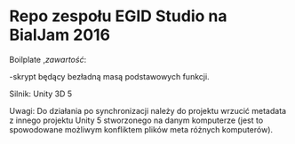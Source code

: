 # Repo zespołu EGID Studio na BialJam 2016


Boilplate ,*zawartość*:

-skrypt będący bezładną masą podstawowych funkcji.

Silnik: Unity 3D 5


Uwagi: Do działania po synchronizacji należy do projektu wrzucić metadata z innego projektu Unity 5 stworzonego na danym komputerze (jest to spowodowane możliwym konfliktem plików meta różnych komputerów).
